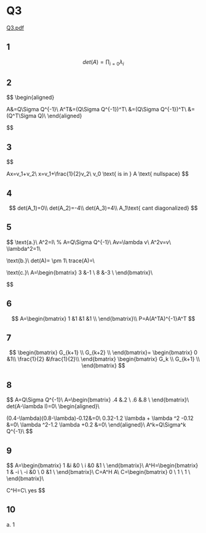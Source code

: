 # Q3

[Q3.pdf](../../assets/pdf/matrix_algebra_Q3.pdf)

## 1
$$
det(A)= \prod_{i=0} \lambda_i
$$
## 2 
$$
\begin{aligned}
    
A&=Q\Sigma Q^{-1}\\
A^T&=(Q\Sigma Q^{-1})^T\\
&=(Q\Sigma Q^{-1})^T\\
&=(Q^T\Sigma Q)\\
\end{aligned}

$$

## 3
$$

Ax=v_1+v_2\\
x=v_1+\frac{1}{2}v_2\\
v_0 \text{ is in } A \text{ nullspace}
$$

## 4
$$
det(A_1)=0\\
det(A_2)=-4\\
det(A_3)=4\\
A_1\text{ cant diagonalized}
$$

## 5

$$
\text{a.}\\
A^2=I\\
% A=Q\Sigma Q^{-1}\\
Av=\lambda v\\
A^2v=v\\
\lambda^2=1\\

\text{b.}\\
det(A)= \pm 1\\
trace(A)=\\

\text{c.}\\
A=\begin{bmatrix}
3 &-1  \\
8 &-3  \\
\end{bmatrix}\\

$$

## 6

$$
A=\begin{bmatrix}
1 &1 &1 &1 \\
\end{bmatrix}\\
P=A(A^TA)^{-1}A^T
$$


## 7
$$
\begin{bmatrix}
G_{k+1}   \\
G_{k+2}   \\
\end{bmatrix}=
\begin{bmatrix}
0 &1\\
\frac{1}{2} &\frac{1}{2}\\
\end{bmatrix}
\begin{bmatrix}
G_k   \\
G_{k+1}   \\
\end{bmatrix}
$$

## 8

$$
A=Q\Sigma Q^{-1}\\
A=\begin{bmatrix}
.4 &.2 \\
.6 &.8 \\
\end{bmatrix}\\
det(A-\lambda I)=0\\
\begin{aligned}\\
    
(0.4-\lambda)(0.8-\lambda)-0.12&=0\\
0.32-1.2 \lambda + \lambda ^2 -0.12 &=0\\
\lambda ^2-1.2 \lambda +0.2 &=0\\
\end{aligned}\\
A^k=Q\Sigma^k Q^{-1}\\
$$

## 9

$$
A=\begin{bmatrix}
1 &i &0  \\
i &0 &1  \\
\end{bmatrix}\\
A^H=\begin{bmatrix}
1 & -i  \\
-i &0  \\
0 &1  \\
\end{bmatrix}\\
C=A^H A\\
C=\begin{bmatrix}
0   \\
1   \\
1   \\
\end{bmatrix}\\

C^H=C\\
yes
$$


## 10
a. 1